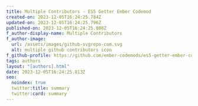 ```yaml
---
title: Multiple Contributors - ES5 Getter Ember Codemod
created-on: 2023-12-05T16:24:25.784Z
updated-on: 2023-12-05T16:24:25.796Z
published-on: 2023-12-05T16:24:25.808Z
f_author-display-name: Multiple Contributors
f_author-image:
  url: /assets/images/github-svgrepo-com.svg
  alt: multiple github contributors icon
f_github-profile: https://github.com/ember-codemods/es5-getter-ember-codemod/graphs/contributors
tags: authors
layout: "[authors].html"
date: 2023-12-05T16:24:25.813Z
seo:
  noindex: true
  twitter:title: summary
  twitter:card: summary
---
```

